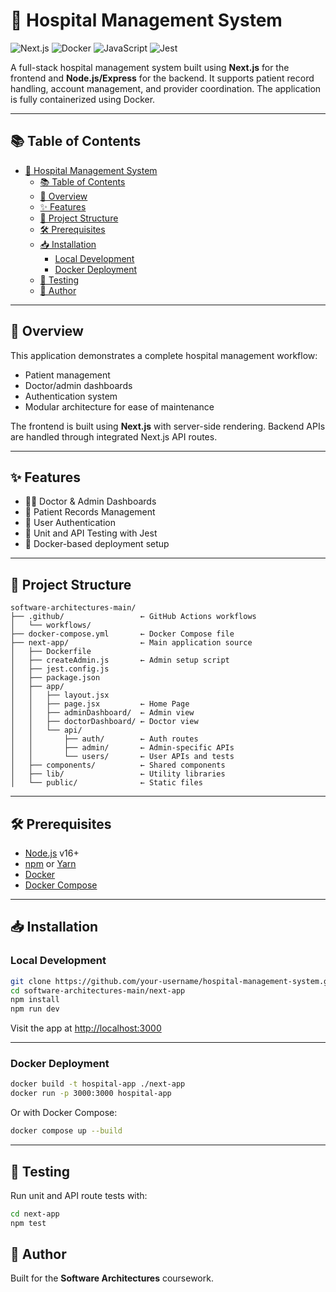 # 🏥 Hospital Management System

![Next.js](https://img.shields.io/badge/Next.js-black?style=for-the-badge&logo=next.js&logoColor=white)
![Docker](https://img.shields.io/badge/Docker-2496ED?style=for-the-badge&logo=docker&logoColor=white)
![JavaScript](https://img.shields.io/badge/JavaScript-F7DF1E?style=for-the-badge&logo=javascript&logoColor=black)
![Jest](https://img.shields.io/badge/Jest-C21325?style=for-the-badge&logo=jest&logoColor=white)

A full-stack hospital management system built using **Next.js** for the frontend and **Node.js/Express** for the backend. It supports patient record handling, account management, and provider coordination. The application is fully containerized using Docker.

---

## 📚 Table of Contents

- [🏥 Hospital Management System](#-hospital-management-system)
  - [📚 Table of Contents](#-table-of-contents)
  - [🚀 Overview](#-overview)
  - [✨ Features](#-features)
  - [📁 Project Structure](#-project-structure)
  - [🛠 Prerequisites](#-prerequisites)
  - [📥 Installation](#-installation)
    - [Local Development](#local-development)
    - [Docker Deployment](#docker-deployment)
  - [🧪 Testing](#-testing)
  - [📝 Author](#-author)

---

## 🚀 Overview

This application demonstrates a complete hospital management workflow:
- Patient management
- Doctor/admin dashboards
- Authentication system
- Modular architecture for ease of maintenance

The frontend is built using **Next.js** with server-side rendering. Backend APIs are handled through integrated Next.js API routes.

---

## ✨ Features

- 🧑‍⚕️ Doctor & Admin Dashboards
- 🧾 Patient Records Management
- 🔐 User Authentication
- 🧪 Unit and API Testing with Jest
- 🐳 Docker-based deployment setup

---

## 📁 Project Structure

```
software-architectures-main/
├── .github/                 ← GitHub Actions workflows
│   └── workflows/
├── docker-compose.yml       ← Docker Compose file
├── next-app/                ← Main application source
│   ├── Dockerfile
│   ├── createAdmin.js       ← Admin setup script
│   ├── jest.config.js
│   ├── package.json
│   ├── app/
│   │   ├── layout.jsx
│   │   ├── page.jsx         ← Home Page
│   │   ├── adminDashboard/  ← Admin view
│   │   ├── doctorDashboard/ ← Doctor view
│   │   └── api/
│   │       ├── auth/        ← Auth routes
│   │       ├── admin/       ← Admin-specific APIs
│   │       └── users/       ← User APIs and tests
│   ├── components/          ← Shared components
│   ├── lib/                 ← Utility libraries
│   └── public/              ← Static files
```

---

## 🛠 Prerequisites

- [Node.js](https://nodejs.org/) v16+
- [npm](https://www.npmjs.com/) or [Yarn](https://yarnpkg.com/)
- [Docker](https://www.docker.com/)
- [Docker Compose](https://docs.docker.com/compose/)

---

## 📥 Installation

### Local Development

```bash
git clone https://github.com/your-username/hospital-management-system.git
cd software-architectures-main/next-app
npm install
npm run dev
```

Visit the app at [http://localhost:3000](http://localhost:3000)

---

### Docker Deployment

```bash
docker build -t hospital-app ./next-app
docker run -p 3000:3000 hospital-app
```

Or with Docker Compose:

```bash
docker compose up --build
```

---

## 🧪 Testing

Run unit and API route tests with:

```bash
cd next-app
npm test
```


## 📝 Author

Built for the **Software Architectures** coursework.